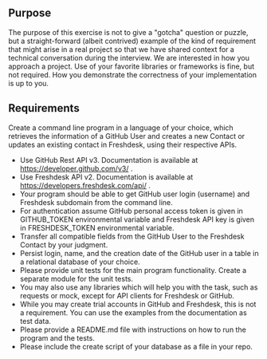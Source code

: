 ## Purpose
The purpose of this exercise is not to give a "gotcha" question or puzzle, but a straight-forward (albeit contrived) example of the kind of requirement that might arise in a real project so that we have shared context for a technical conversation during the interview. We are interested in how you approach a project. Use of your favorite libraries or frameworks is fine, but not required. How you demonstrate the correctness of your implementation is up to you.

## Requirements
Create a command line program in a language of your choice, which retrieves the information of a GitHub User and creates a new Contact or updates an existing contact in Freshdesk, using their respective APIs.

* Use GitHub Rest API v3. Documentation is available at https://developer.github.com/v3/ .
* Use Freshdesk API v2. Documentation is available at https://developers.freshdesk.com/api/ .
* Your program should be able to get GitHub user login (username) and Freshdesk subdomain
from the command line.
* For authentication assume GitHub personal access token is given in GITHUB_TOKEN
environmental variable and Freshdesk API key is given in FRESHDESK_TOKEN environmental
variable.
* Transfer all compatible fields from the GitHub User to the Freshdesk Contact by your judgment.
* Persist login, name, and the creation date of the GitHub user in a table in a relational database of your choice.
* Please provide unit tests for the main program functionality. Create a separate module for the
unit tests.
* You may also use any libraries which will help you with the task, such as requests or
mock, except for API clients for Freshdesk or GitHub.
* While you may create trial accounts in GitHub and Freshdesk, this is not a requirement. You can
use the examples from the documentation as test data.
* Please provide a README.md file with instructions on how to run the program and the
tests.
* Please include the create script of your database as a file in your repo. 

